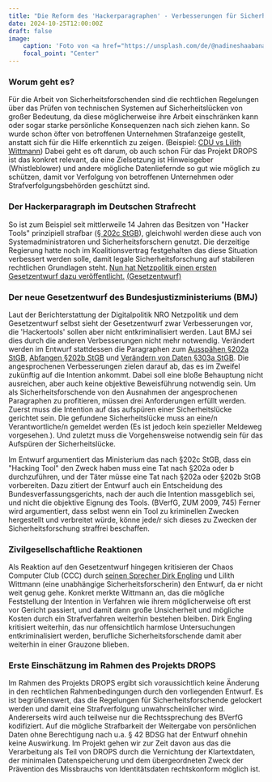 ```yaml
---
title: "Die Reform des 'Hackerparagraphen' - Verbesserungen für Sicherheitsforschende?"
date: 2024-10-25T12:00:00Z
draft: false
image:
    caption: 'Foto von <a href="https://unsplash.com/de/@nadineshaabana">Nadine E</a> auf <a href="https://unsplash.com/de/fotos/nahaufnahme-einer-person-die-hande-hebt-DRzYMtae-vA">Unsplash</a>'
    focal_point: "Center"
---
```


### Worum geht es?

Für die Arbeit von Sicherheitsforschenden sind die rechtlichen Regelungen über das Prüfen von technischen Systemen auf Sicherheitslücken von großer Bedeutung, da diese möglicherweise ihre Arbeit einschränken kann oder sogar starke persönliche Konsequenzen nach sich ziehen kann. So wurde schon öfter von betroffenen Unternehmen Strafanzeige gestellt, anstatt sich für die Hilfe erkenntlich zu zeigen. (Beispiel: [CDU vs Lilith Wittmann](https://www.heise.de/news/Verfahren-gegen-Lilith-Wittmann-eingestellt-weil-CDU-connect-ungeschuetzt-war-6194222.html)) Dabei geht es oft darum, ob auch schon  Für das Projekt DROPS ist das konkret relevant, da eine Zielsetzung ist Hinweisgeber (Whistleblower) und andere mögliche Datenliefernde so gut wie möglich zu schützen, damit vor Verfolgung von betroffenen Unternehmen oder Strafverfolgungsbehörden geschützt sind.

### Der Hackerparagraph im Deutschen Strafrecht

So ist zum Beispiel seit mittlerweile 14 Jahren das Besitzen von "Hacker Tools" prinzipiell strafbar ([§ 202c StGB](https://www.gesetze-im-internet.de/stgb/__202c.html)), gleichwohl werden diese auch von Systemadministratoren und Sicherheitsforschern genutzt. Die derzeitige Regierung hatte noch im Koalitionsvertrag festgehalten das diese Situation verbessert werden solle, damit legale Sicherheitsforschung auf stabileren rechtlichen Grundlagen steht. [Nun hat Netzpolitik einen ersten Gesetzentwurf dazu veröffentlicht.](https://netzpolitik.org/2024/hacker-paragrafen-wir-veroeffentlichen-den-gesetzentwurf-zum-computerstrafrecht/) [(Gesetzentwurf)](https://netzpolitik.org/2024/hacker-paragrafen-wir-veroeffentlichen-den-gesetzentwurf-zum-computerstrafrecht/#2024-10-22_BMJ_RefE_Computerstrafrecht) 

### Der neue Gesetzentwurf des Bundesjustizministeriums (BMJ)

Laut der Berichterstattung der Digitalpolitik NRO Netzpolitik und dem Gesetzentwurf selbst sieht der Gesetzentwurf zwar Verbesserungen vor, die 'Hackertools' sollen aber nicht entkriminalisiert werden. Laut BMJ sei dies durch die anderen Verbesserungen nicht mehr notwendig.
Verändert werden im Entwurf stattdessen die Paragraphen zum [Ausspähen §202a StGB](https://www.gesetze-im-internet.de/stgb/__202a.html), [Abfangen §202b StGB](https://www.gesetze-im-internet.de/stgb/__202b.html) und [Verändern von Daten §303a StGB](https://www.gesetze-im-internet.de/stgb/__303a.html).
Die angesprochenen Verbesserungen zielen darauf ab, das es im Zweifel zukünftig auf die Intention ankommt. Dabei soll eine bloße Behauptung nicht ausreichen, aber auch keine objektive Beweisführung notwendig sein. Um als Sicherheitsforschende von den Ausnahmen der angesprochenen Paragraphen zu profitieren, müssen drei Anforderungen erfüllt werden. Zuerst muss die Intention auf das aufspüren einer Sicherheitslücke gerichtet sein. Die gefundene Sicherheitslücke muss an eine/n Verantwortliche/n gemeldet werden (Es ist jedoch kein spezieller Meldeweg vorgesehen.). Und zuletzt muss die Vorgehensweise notwendig sein für das Aufspüren der Sicherheitslücke.

Im Entwurf argumentiert das Ministerium das nach §202c StGB, dass ein "Hacking Tool" den Zweck haben muss eine Tat nach §202a oder b durchzuführen, und der Täter müsse eine Tat nach §202a oder §202b StGB vorbereiten. Dazu zitiert der Entwurf auch ein Entscheidung des Bundesverfassungsgerichts, nach der auch die Intention massgeblich sei, und nicht die objektive Eignung des Tools. (BVerfG, ZUM 2009, 745)
Ferner wird argumentiert, dass selbst wenn ein Tool zu kriminellen Zwecken hergestellt und verbreitet würde, könne jede/r sich dieses zu Zwecken der Sicherheitsforschung straffrei beschaffen.

### Zivilgesellschaftliche Reaktionen

Als Reaktion auf den Gesetzentwurf hingegen kritisieren der Chaos Computer Club (CCC) durch [seinen Sprecher Dirk Engling](https://netzpolitik.org/2024/hacker-paragrafen-wir-veroeffentlichen-den-gesetzentwurf-zum-computerstrafrecht/) und Lilith Wittmann (eine unabhängige Sicherheitsforscherin) den Entwurf, da er nicht weit genug gehe. Konkret merkte Wittmann an, das die mögliche Feststellung der Intention in Verfahren wie ihrem möglicherweise oft erst vor Gericht passiert, und damit dann große Unsicherheit und mögliche Kosten durch ein Strafverfahren weiterhin bestehen bleiben. Dirk Engling kritisiert weiterhin, das nur offensichtlich harmlose Untersuchungen entkriminalisiert werden, berufliche Sicherheitsforschende damit aber weiterhin in einer Grauzone blieben.

### Erste Einschätzung im Rahmen des Projekts DROPS

Im Rahmen des Projekts DROPS ergibt sich voraussichtlich keine Änderung in den rechtlichen Rahmenbedingungen durch den vorliegenden Entwurf. Es ist begrüßenswert, das die Regelungen für Sicherheitsforschende gelockert werden und damit eine Strafverfolgung unwahrscheinlicher wird. Andererseits wird auch teilweise nur die Rechtssprechung des BVerfG kodifiziert. Auf die mögliche Strafbarkeit der Weitergabe von persönlichen Daten ohne Berechtigung nach u.a. § 42 BDSG hat der Entwurf ohnehin keine Auswirkung. Im Projekt gehen wir zur Zeit davon aus das die Verarbeitung als Teil von DROPS durch die Vernichtung der Klartextdaten, der minimalen Datenspeicherung und dem übergeordneten Zweck der Prävention des Missbrauchs von Identitätsdaten rechtskonform möglich ist.